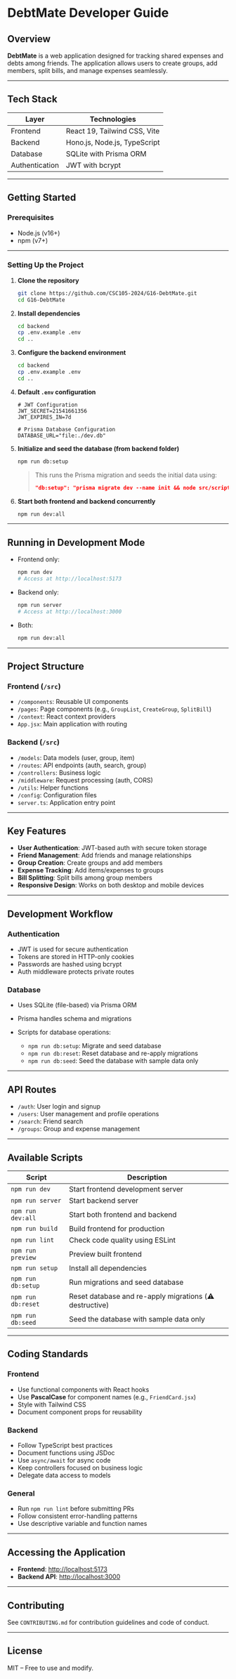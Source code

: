 # DebtMate Developer Guide

## Overview

**DebtMate** is a web application designed for tracking shared expenses and debts among friends. The application allows users to create groups, add members, split bills, and manage expenses seamlessly.

---

## Tech Stack

| Layer          | Technologies                 |
| -------------- | ---------------------------- |
| Frontend       | React 19, Tailwind CSS, Vite |
| Backend        | Hono.js, Node.js, TypeScript |
| Database       | SQLite with Prisma ORM       |
| Authentication | JWT with bcrypt              |

---

## Getting Started

### Prerequisites

- Node.js (v16+)
- npm (v7+)

---

### Setting Up the Project

1. **Clone the repository**

   ```bash
   git clone https://github.com/CSC105-2024/G16-DebtMate.git
   cd G16-DebtMate
   ```

2. **Install dependencies**

   ```bash
   cd backend
   cp .env.example .env
   cd ..
   ```

3. **Configure the backend environment**

   ```bash
   cd backend
   cp .env.example .env
   cd ..
   ```

4. **Default `.env` configuration**

   ```env
   # JWT Configuration
   JWT_SECRET=21541661356
   JWT_EXPIRES_IN=7d

   # Prisma Database Configuration
   DATABASE_URL="file:./dev.db"
   ```

5. **Initialize and seed the database (from backend folder)**

   ```bash
   npm run db:setup
   ```

   > This runs the Prisma migration and seeds the initial data using:
   >
   > ```json
   > "db:setup": "prisma migrate dev --name init && node src/scripts/seed.js"
   > ```

6. **Start both frontend and backend concurrently**

   ```bash
   npm run dev:all
   ```

---

## Running in Development Mode

- Frontend only:

  ```bash
  npm run dev
  # Access at http://localhost:5173
  ```

- Backend only:

  ```bash
  npm run server
  # Access at http://localhost:3000
  ```

- Both:

  ```bash
  npm run dev:all
  ```

---

## Project Structure

### Frontend (`/src`)

- `/components`: Reusable UI components
- `/pages`: Page components (e.g., `GroupList`, `CreateGroup`, `SplitBill`)
- `/context`: React context providers
- `App.jsx`: Main application with routing

### Backend (`/src`)

- `/models`: Data models (user, group, item)
- `/routes`: API endpoints (auth, search, group)
- `/controllers`: Business logic
- `/middleware`: Request processing (auth, CORS)
- `/utils`: Helper functions
- `/config`: Configuration files
- `server.ts`: Application entry point

---

## Key Features

- **User Authentication**: JWT-based auth with secure token storage
- **Friend Management**: Add friends and manage relationships
- **Group Creation**: Create groups and add members
- **Expense Tracking**: Add items/expenses to groups
- **Bill Splitting**: Split bills among group members
- **Responsive Design**: Works on both desktop and mobile devices

---

## Development Workflow

### Authentication

- JWT is used for secure authentication
- Tokens are stored in HTTP-only cookies
- Passwords are hashed using bcrypt
- Auth middleware protects private routes

### Database

- Uses SQLite (file-based) via Prisma ORM
- Prisma handles schema and migrations
- Scripts for database operations:

  - `npm run db:setup`: Migrate and seed database
  - `npm run db:reset`: Reset database and re-apply migrations
  - `npm run db:seed`: Seed the database with sample data only

---

## API Routes

- `/auth`: User login and signup
- `/users`: User management and profile operations
- `/search`: Friend search
- `/groups`: Group and expense management

---

## Available Scripts

| Script             | Description                                             |
| ------------------ | ------------------------------------------------------- |
| `npm run dev`      | Start frontend development server                       |
| `npm run server`   | Start backend server                                    |
| `npm run dev:all`  | Start both frontend and backend                         |
| `npm run build`    | Build frontend for production                           |
| `npm run lint`     | Check code quality using ESLint                         |
| `npm run preview`  | Preview built frontend                                  |
| `npm run setup`    | Install all dependencies                                |
| `npm run db:setup` | Run migrations and seed database                        |
| `npm run db:reset` | Reset database and re-apply migrations (⚠️ destructive) |
| `npm run db:seed`  | Seed the database with sample data only                 |

---

## Coding Standards

### Frontend

- Use functional components with React hooks
- Use **PascalCase** for component names (e.g., `FriendCard.jsx`)
- Style with Tailwind CSS
- Document component props for reusability

### Backend

- Follow TypeScript best practices
- Document functions using JSDoc
- Use `async/await` for async code
- Keep controllers focused on business logic
- Delegate data access to models

### General

- Run `npm run lint` before submitting PRs
- Follow consistent error-handling patterns
- Use descriptive variable and function names

---

## Accessing the Application

- **Frontend**: [http://localhost:5173](http://localhost:5173)
- **Backend API**: [http://localhost:3000](http://localhost:3000)

---

## Contributing

See `CONTRIBUTING.md` for contribution guidelines and code of conduct.

---

## License

MIT – Free to use and modify.
